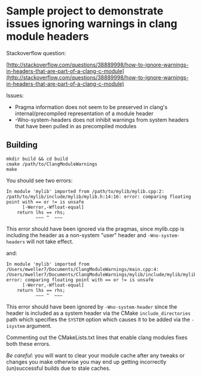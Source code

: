 # Sample project to demonstrate issues ignoring warnings in clang module headers

Stackoverflow question:

[http://stackoverflow.com/questions/38889998/how-to-ignore-warnings-in-headers-that-are-part-of-a-clang-c-module](http://stackoverflow.com/questions/38889998/how-to-ignore-warnings-in-headers-that-are-part-of-a-clang-c-module)

Issues:

* Pragma information does not seem to be preserved in clang's internal/precompiled representation of a module header
* -Wno-system-headers does not inhibit warnings from system headers that have been pulled in as precompiled modules

## Building

    mkdir build && cd build
    cmake /path/to/ClangModuleWarnings
    make

You should see two errors:

```
In module 'mylib' imported from /path/to/mylib/mylib.cpp:2:
/path/to/mylib/include/mylib/mylib.h:14:16: error: comparing floating point with == or != is unsafe
      [-Werror,-Wfloat-equal]
    return lhs == rhs;
           ~~~ ^  ~~~
```

This error should have been ignored via the pragmas, since mylib.cpp is including the header as a non-system "user" header and `-Wno-system-headers` will not take effect.

and:

```
In module 'mylib' imported from /Users/mweller7/Documents/ClangModuleWarnings/main.cpp:4:
/Users/mweller7/Documents/ClangModuleWarnings/mylib/include/mylib/mylib.h:14:16: error: comparing floating point with == or != is unsafe
      [-Werror,-Wfloat-equal]
    return lhs == rhs;
           ~~~ ^  ~~~

```

This error should have been ignored by `-Wno-system-header` since the header is included as a system header via the CMake `include_directories` path which specifies the `SYSTEM` option which causes it to be added via the `-isystem` argument.

Commenting out the CMakeLists.txt lines that enable clang modules fixes both these errors.

*Be careful*: you will want to clear your module cache after any tweaks or changes you make otherwise you may end up getting incorrectly (un)successful builds due to stale caches.
